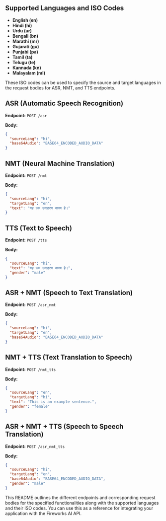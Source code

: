 

## Supported Languages and ISO Codes

- **English (en)**
- **Hindi (hi)**
- **Urdu (ur)**
- **Bengali (bn)**
- **Marathi (mr)**
- **Gujarati (gu)**
- **Punjabi (pa)**
- **Tamil (ta)**
- **Telugu (te)**
- **Kannada (kn)**
- **Malayalam (ml)**

These ISO codes can be used to specify the source and target languages in the request bodies for ASR, NMT, and TTS endpoints.

## ASR (Automatic Speech Recognition)

**Endpoint:** `POST /asr`

**Body:**
```json
{
  "sourceLang": "hi",
  "base64Audio": "BASE64_ENCODED_AUDIO_DATA"
}
```

## NMT (Neural Machine Translation)

**Endpoint:** `POST /nmt`

**Body:**
```json
{
  "sourceLang": "hi",
  "targetLang": "en",
  "text": "यह एक उदाहरण वाक्य है।"
}
```

## TTS (Text to Speech)

**Endpoint:** `POST /tts`

**Body:**
```json
{
  "sourceLang": "hi",
  "text": "यह एक उदाहरण वाक्य है।",
  "gender": "male"
}
```

## ASR + NMT (Speech to Text Translation)

**Endpoint:** `POST /asr_nmt`

**Body:**
```json
{
  "sourceLang": "hi",
  "targetLang": "en",
  "base64Audio": "BASE64_ENCODED_AUDIO_DATA"
}
```

## NMT + TTS (Text Translation to Speech)

**Endpoint:** `POST /nmt_tts`

**Body:**
```json
{
  "sourceLang": "en",
  "targetLang": "hi",
  "text": "This is an example sentence.",
  "gender": "female"
}
```

## ASR + NMT + TTS (Speech to Speech Translation)

**Endpoint:** `POST /asr_nmt_tts`

**Body:**
```json
{
  "sourceLang": "hi",
  "targetLang": "en",
  "base64Audio": "BASE64_ENCODED_AUDIO_DATA",
  "gender": "male"
}
```

This README outlines the different endpoints and corresponding request bodies for the specified functionalities along with the supported languages and their ISO codes. You can use this as a reference for integrating your application with the Fireworks AI API.
